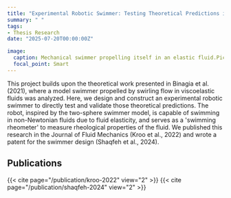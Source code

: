 ```yaml
---
title: "Experimental Robotic Swimmer: Testing Theoretical Predictions in Viscoelastic Fluids"
summary: " "
tags:
- Thesis Research
date: "2025-07-20T00:00:00Z"

image:
  caption: Mechanical swimmer propelling itself in an elastic fluid.Pictured above is the head and tail identification, and below, the trajectories in space of the head (blue) and tail (red), respectively.
  focal_point: Smart
---
```

This project builds upon the theoretical work presented in Binagia et al. (2021), where a model swimmer propelled by swirling flow in viscoelastic fluids was analyzed. Here, we design and construct an experimental robotic swimmer to directly test and validate those theoretical predictions. The robot, inspired by the two-sphere swimmer model, is capable of swimming in non-Newtonian fluids due to fluid elasticity, and serves as a 'swimming rheometer' to measure rheological properties of the fluid. We published this research in the Journal of Fluid Mechanics (Kroo et al., 2022) and wrote a patent for the swimmer design (Shaqfeh et al., 2024).


## Publications
{{< cite page="/publication/kroo-2022" view="2" >}}
{{< cite page="/publication/shaqfeh-2024" view="2" >}}
